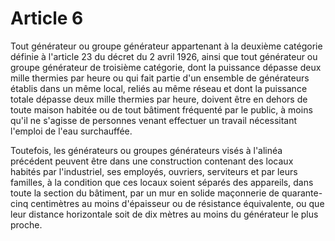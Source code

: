 # Article 6

Tout générateur ou groupe générateur appartenant à la deuxième catégorie définie à l'article 23 du décret du 2 avril 1926, ainsi que tout générateur ou groupe générateur de troisième catégorie, dont la puissance dépasse deux mille thermies par heure ou qui fait partie d'un ensemble de générateurs établis dans un même local, reliés au même réseau et dont la puissance totale dépasse deux mille thermies par heure, doivent être en dehors de toute maison habitée ou de tout bâtiment fréquenté par le public, à moins qu'il ne s'agisse de personnes venant effectuer un travail nécessitant l'emploi de l'eau surchauffée.

Toutefois, les générateurs ou groupes générateurs visés à l'alinéa précédent peuvent être dans une construction contenant des locaux habités par l'industriel, ses employés, ouvriers, serviteurs et par leurs familles, à la condition que ces locaux soient séparés des appareils, dans toute la section du bâtiment, par un mur en solide maçonnerie de quarante-cinq centimètres au moins d'épaisseur ou de résistance équivalente, ou que leur distance horizontale soit de dix mètres au moins du générateur le plus proche.
